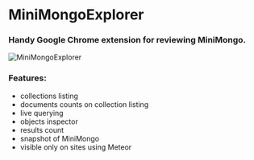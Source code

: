 # MiniMongoExplorer

### Handy Google Chrome extension for reviewing MiniMongo.

![MiniMongoExplorer](https://raw.githubusercontent.com/radekmie/MiniMongoExplorer/master/binary/MiniMongoExplorer.png)

### Features:

- collections listing
- documents counts on collection listing
- live querying
- objects inspector
- results count
- snapshot of MiniMongo
- visible only on sites using Meteor
